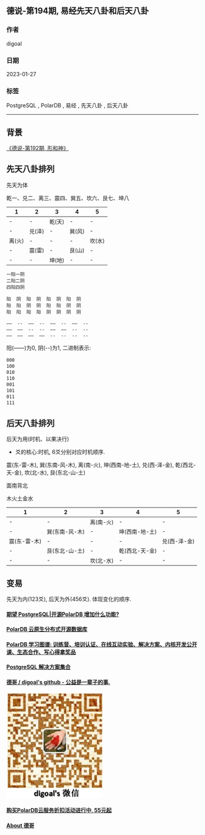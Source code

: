 ## 德说-第194期, 易经先天八卦和后天八卦   
                                                          
### 作者                                                          
digoal                                                          
                                                          
### 日期                                                          
2023-01-27                                                       
                                                          
### 标签                                                          
PostgreSQL , PolarDB , 易经 , 先天八卦 , 后天八卦                                 
                                                          
----                                                          
                                                          
## 背景    
  
[《德说-第192期, 形和神》](../202301/20230126_01.md)    
  
## 先天八卦排列  
先天为体  
  
乾一、兑二、离三、震四、巽五、坎六、艮七、坤八  
  
1 | 2 | 3 | 4 | 5  
---|---|---|---|---  
- | - | 乾(天) | - | -  
- | 兑(泽) | - | 巽(风) | -  
离(火) | - | - | - | 坎(水)  
- | 震(雷) | - | 艮(山) | -  
- | - | 坤(地) | - | -  
  
```  
一阳一阴  
二阳二阴  
四阳四阴  
```  
  
  
```  
阳  阴  阳  阴  阳  阴  阳  阴    
阳  阳  阴  阴  阳  阳  阴  阴    
阳  阳  阳  阳  阴  阴  阴  阴  
```  
  
  
```  
——  --  ——  --  ——  --  ——  --  
——  ——  --  --  ——  ——  --  --  
——  ——  ——  ——  --  --  --  --  
```  
  
阳(——)为0, 阴(--)为1, 二进制表示:   
```  
000  
100  
010  
110  
001  
101  
011  
111  
```  
  
  
## 后天八卦排列  
后天为用(时机、以果决行)  
- 爻的核心:时机, 6爻分别对应时机顺序.    
  
震(东-雷-木), 巽(东南-风-木), 离(南-火), 坤(西南-地-土), 兑(西-泽-金), 乾(西北-天-金), 坎(北-水), 艮(东北-山-土)  
  
面南背北  
  
木火土金水  
  
1 | 2 | 3 | 4 | 5  
---|---|---|---|---  
- | - | 离(南-火) | - | -  
- | 巽(东南-风-木) | - | 坤(西南-地-土) | -  
震(东-雷-木) | - | - | - | 兑(西-泽-金)  
- | 艮(东北-山-土) | - | 乾(西北-天-金) | -  
- | - | 坎(北-水) | - | -  
   
## 变易
先天为内(123爻), 后天为外(456爻). 体现变化的顺序.    
  
  
  
#### [期望 PostgreSQL|开源PolarDB 增加什么功能?](https://github.com/digoal/blog/issues/76 "269ac3d1c492e938c0191101c7238216")
  
  
#### [PolarDB 云原生分布式开源数据库](https://github.com/ApsaraDB "57258f76c37864c6e6d23383d05714ea")
  
  
#### [PolarDB 学习图谱: 训练营、培训认证、在线互动实验、解决方案、内核开发公开课、生态合作、写心得拿奖品](https://www.aliyun.com/database/openpolardb/activity "8642f60e04ed0c814bf9cb9677976bd4")
  
  
#### [PostgreSQL 解决方案集合](../201706/20170601_02.md "40cff096e9ed7122c512b35d8561d9c8")
  
  
#### [德哥 / digoal's github - 公益是一辈子的事.](https://github.com/digoal/blog/blob/master/README.md "22709685feb7cab07d30f30387f0a9ae")
  
  
![digoal's wechat](../pic/digoal_weixin.jpg "f7ad92eeba24523fd47a6e1a0e691b59")
  
  
#### [购买PolarDB云服务折扣活动进行中, 55元起](https://www.aliyun.com/activity/new/polardb-yunparter?userCode=bsb3t4al "e0495c413bedacabb75ff1e880be465a")
  
  
#### [About 德哥](https://github.com/digoal/blog/blob/master/me/readme.md "a37735981e7704886ffd590565582dd0")
  
